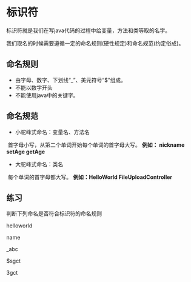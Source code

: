# 标识符

标识符就是我们在写java代码的过程中给变量，方法和类等取的名字。

我们取名的时候需要遵循一定的命名规则(硬性规定)和命名规范(约定俗成)。

## 命名规则

- 由字母、数字、下划线“_”、美元符号“$”组成。
- 不能以数字开头
- 不能使用java中的关键字。	


## 命名规范

* 小驼峰式命名：变量名、方法名

​		首字母小写，从第二个单词开始每个单词的首字母大写。 **例如：  nickname  setAge  getAge**

* 大驼峰式命名：类名

​		每个单词的首字母都大写。  **例如：HelloWorld  FileUploadController**

## 练习

判断下列命名是否符合标识符的命名规则

helloworld

name

_abc

$sgct

3gct






